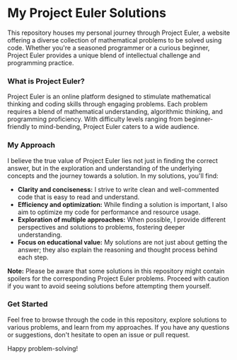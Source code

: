 # My Project Euler Solutions

This repository houses my personal journey through Project Euler, a website offering a diverse collection of mathematical problems to be solved using code. Whether you're a seasoned programmer or a curious beginner, Project Euler provides a unique blend of intellectual challenge and programming practice.

### What is Project Euler?

Project Euler is an online platform designed to stimulate mathematical thinking and coding skills through engaging problems. Each problem requires a blend of mathematical understanding, algorithmic thinking, and programming proficiency. With difficulty levels ranging from beginner-friendly to mind-bending, Project Euler caters to a wide audience.

### My Approach

I believe the true value of Project Euler lies not just in finding the correct answer, but in the exploration and understanding of the underlying concepts and the journey towards a solution. In my solutions, you'll find:

* **Clarity and conciseness:** I strive to write clean and well-commented code that is easy to read and understand.
* **Efficiency and optimization:** While finding a solution is important, I also aim to optimize my code for performance and resource usage.
* **Exploration of multiple approaches:** When possible, I provide different perspectives and solutions to problems, fostering deeper understanding.
* **Focus on educational value:** My solutions are not just about getting the answer; they also explain the reasoning and thought process behind each step.

**Note:** Please be aware that some solutions in this repository might contain spoilers for the corresponding Project Euler problems. Proceed with caution if you want to avoid seeing solutions before attempting them yourself.

### Get Started

Feel free to browse through the code in this repository, explore solutions to various problems, and learn from my approaches. If you have any questions or suggestions, don't hesitate to open an issue or pull request.

Happy problem-solving!
